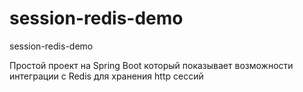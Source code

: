 # session-redis-demo
session-redis-demo

Простой проект на Spring Boot который показывает возможности интеграции с Redis для хранения http сессий 
